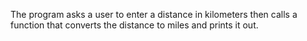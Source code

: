 The program asks a user to enter a distance in kilometers then calls a function that converts the distance
 to miles and prints it out. 
